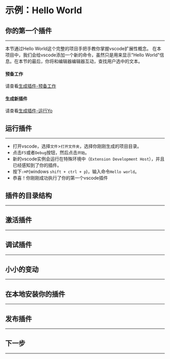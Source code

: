 # 示例：Hello World

## 你的第一个插件
---
本节通过Hello World这个完整的项目手把手教你掌握vscode扩展性概念。
在本项目中，我们会给vscode添加一个新的命令，虽然只是用来显示"Hello World"信息。在本节的最后，你将和编辑器编辑器互动，查找用户选中的文本。
#### 预备工作
请查看[生成插件-预备工作](/extension-authoring/extension-generator?id=预先准备)

#### 生成新插件
请查看[生成插件-运行Yo](/extension-authoring/extension-generator?id=运行yo-code😎)
## 运行插件
---
- 打开vscode，选择`文件`>`打开文件夹`，选择你刚刚生成的项目目录。
- 点击`F5`或者`Debug`按钮，然后点击`开始`。
- 新的vscode实例会运行在特殊环境中（`Extension Development Host`），并且已经感知到了你的插件。
- 按下`⇧⌘P`(windows `shift + ctrl + p`)，输入命令`Hello world`。
- 恭喜！你刚刚成功执行了你的第一个vscode插件
## 插件的目录结构
---
## 激活插件
---
## 调试插件
---
## 小小的变动
---
## 在本地安装你的插件
---
## 发布插件
---
## 下一步
---
